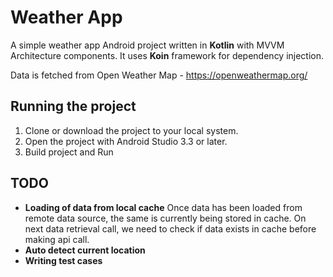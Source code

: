 # Weather App

A simple weather app Android project written in **Kotlin** with MVVM Architecture components. It uses **Koin** framework for dependency injection. 

Data is fetched from Open Weather Map - https://openweathermap.org/


## Running the project

1. Clone or download the project to your local system. 
2. Open the project with Android Studio 3.3 or later. 
3. Build project and Run

## TODO

- **Loading of data from local cache**
Once data has been loaded from remote data source, the same is currently being stored in cache. On next data retrieval call, we need to check if data exists in cache before making api call.
- **Auto detect current location**
- **Writing test cases**

